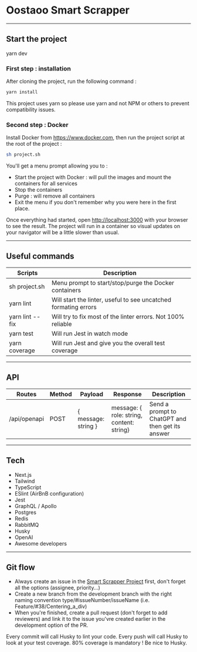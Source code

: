# Oostaoo Smart Scrapper

---

## Start the project
yarn dev

### First step : installation

After cloning the project, run the following command :

```js
yarn install
```

This project uses yarn so please use yarn and not NPM or others to prevent compatibility issues.

### Second step : Docker

Install Docker from https://www.docker.com, then run the project script at the root of the project :

```sh
sh project.sh
```

You'll get a menu prompt allowing you to :

- Start the project with Docker : will pull the images and mount the containers for all services
- Stop the containers
- Purge : will remove all containers
- Exit the menu if you don't remember why you were here in the first place.

Once everything had started, open [http://localhost:3000](http://localhost:3000) with your browser to see the result.
The project will run in a container so visual updates on your navigator will be a little slower than usual.

---

## Useful commands

| Scripts         | Description                                                     |
| --------------- | --------------------------------------------------------------- |
| sh project.sh   | Menu prompt to start/stop/purge the Docker containers           |
| yarn lint       | Will start the linter, useful to see uncatched formating errors |
| yarn lint --fix | Will try to fix most of the linter errors. Not 100% reliable    |
| yarn test       | Will run Jest in watch mode                                     |
| yarn coverage   | Will run Jest and give you the overall test coverage            |

---

## API

| Routes       | Method | Payload             | Response                                  | Description                                      |
| ------------ | ------ | ------------------- | ----------------------------------------- | ------------------------------------------------ |
| /api/openapi | POST   | { message: string } | message: { role: string, content: string} | Send a prompt to ChatGPT and then get its answer |

---

## Tech

- Next.js
- Tailwind
- TypeScript
- ESlint (AirBnB configuration)
- Jest
- GraphQL / Apollo
- Postgres
- Redis
- RabbitMQ
- Husky
- OpenAI
- Awesome developers

---

## Git flow

- Always create an issue in the [Smart Scrapper Project](https://github.com/orgs/oostaoo-consulting/projects/1) first, don't forget all the options (assignee, priority...)
- Create a new branch from the development branch with the right naming convention type/#issueNumber/issueName (i.e. Feature/#38/Centering_a_div)
- When you're finished, create a pull request (don't forget to add reviewers) and link it to the issue you'vre created earlier in the development option of the PR.

Every commit will call Husky to lint your code.
Every push will call Husky to look at your test coverage. 80% coverage is mandatory !
Be nice to Husky.
